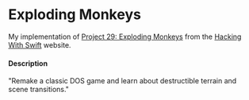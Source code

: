 # Exploding Monkeys
My implementation of [Project 29: Exploding Monkeys](https://www.hackingwithswift.com/read/29/overview) from the [Hacking With Swift](https://www.hackingwithswift.com/) website.

#### Description
"Remake a classic DOS game and learn about destructible terrain and scene transitions."
